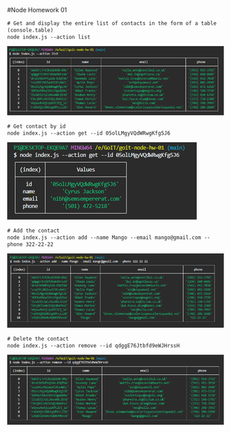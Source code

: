 #Node Homework 01

```shell
# Get and display the entire list of contacts in the form of a table (console.table)
node index.js --action list
```

![Screenshot of terminal with 1st task.](/screen_shots/01.png)

```shell
# Get contact by id
node index.js --action get --id 05olLMgyVQdWRwgKfg5J6
```

![Screenshot of terminal with 2nd task.](/screen_shots/02.png)

```shell
# Add the contact
node index.js --action add --name Mango --email mango@gmail.com --phone 322-22-22
```

![Screenshot of terminal with 3rd task.](/screen_shots/03.png)

```shell
# Delete the contact
node index.js --action remove --id qdggE76Jtbfd9eWJHrssH
```

![Screenshot of terminal with 4th task.](/screen_shots/04.png)
